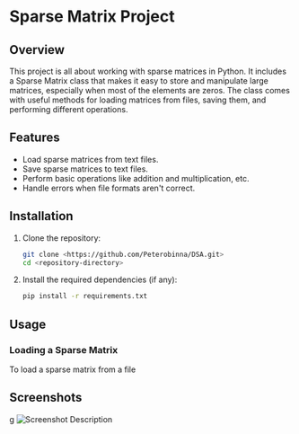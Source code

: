 # Sparse Matrix Project

## Overview

This project is all about working with sparse matrices in Python. It includes a Sparse Matrix class that makes it easy to store and manipulate large matrices, especially when most of the elements are zeros. The class comes with useful methods for loading matrices from files, saving them, and performing different operations.

## Features

- Load sparse matrices from text files.
- Save sparse matrices to text files.
- Perform basic operations like addition and multiplication, etc.
- Handle errors when file formats aren't correct.

## Installation

1. Clone the repository:
   ```bash
   git clone <https://github.com/Peterobinna/DSA.git>
   cd <repository-directory>
   ```

2. Install the required dependencies (if any):
   ```bash
   pip install -r requirements.txt
   ```

## Usage

### Loading a Sparse Matrix

To load a sparse matrix from a file


## Screenshots
g
![Screenshot Description](https://imgur.com/a/l9QiSJZ)

